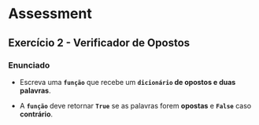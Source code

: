 # Assessment

## Exercício 2 - Verificador de Opostos

### Enunciado

- Escreva uma **`função`** que recebe um **`dicionário` de opostos e duas palavras**.

- A **`função`** deve retornar **`True`** se as palavras forem **opostas** e **`False`** caso **contrário**.
